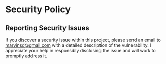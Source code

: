 # Security Policy

## Reporting Security Issues

If you discover a security issue within this project, please send an email to [marvinsd@gmail.com](mailto:marvinsd@gmail.com) with a detailed description of the vulnerability. I appreciate your help in responsibly disclosing the issue and will work to promptly address it.